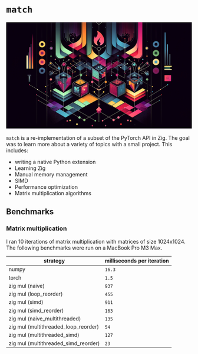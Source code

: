 # `match`

![header](header.webp)

`match` is a re-implementation of a subset of the PyTorch API in Zig. The goal was to learn more about a variety of topics with a small project. This includes:

- writing a native Python extension
- Learning Zig
- Manual memory management
- SIMD
- Performance optimization
- Matrix multiplication algorithms

## Benchmarks

### Matrix multiplication

I ran 10 iterations of matrix multiplication with matrices of size 1024x1024. The following benchmarks were run on a MacBook Pro M3 Max.

| strategy | milliseconds per iteration|
| -------- | ------------------------- |
| numpy | `16.3` |
| torch | `1.5` |
| zig mul (naive) | `937` |
| zig mul (loop_reorder) | `455` |
| zig mul (simd) | `911` |
| zig mul (simd_reorder) | `163` |
| zig mul (naive_multithreaded) | `135` |
| zig mul (multithreaded_loop_reorder) | `54` |
| zig mul (multithreaded_simd) | `127` |
| zig mul (multithreaded_simd_reorder) | `23` |
